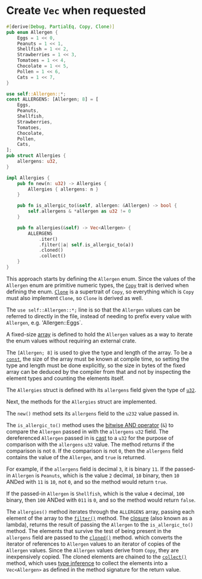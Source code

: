 # Create `Vec` when requested

```rust
#[derive(Debug, PartialEq, Copy, Clone)]
pub enum Allergen {
    Eggs = 1 << 0,
    Peanuts = 1 << 1,
    Shellfish = 1 << 2,
    Strawberries = 1 << 3,
    Tomatoes = 1 << 4,
    Chocolate = 1 << 5,
    Pollen = 1 << 6,
    Cats = 1 << 7,
}

use self::Allergen::*;
const ALLERGENS: [Allergen; 8] = [
    Eggs,
    Peanuts,
    Shellfish,
    Strawberries,
    Tomatoes,
    Chocolate,
    Pollen,
    Cats,
];
pub struct Allergies {
    allergens: u32,
}

impl Allergies {
    pub fn new(n: u32) -> Allergies {
        Allergies { allergens: n }
    }

    pub fn is_allergic_to(&self, allergen: &Allergen) -> bool {
        self.allergens & *allergen as u32 != 0
    }

    pub fn allergies(&self) -> Vec<Allergen> {
        ALLERGENS
            .iter()
            .filter(|a| self.is_allergic_to(a))
            .cloned()
            .collect()
    }
}
```

This approach starts by defining the `Allergen` enum.
Since the values of the `Allergen` enum are primitive numeric types, the [`Copy`][copy] trait is derived when defining the enum.
[`Clone`][clone] is a supertrait of `Copy`, so everything which is `Copy` must also implement `Clone`, so `Clone` is derived as well.

The `use self::Allergen::*;` line is so that the `Allergen` values can be referred to directly in the file,
instead of needing to prefix every value with `Allergen`, e.g. 'Allergen::Eggs`.

A fixed-size [array][array] is defined to hold the `Allergen` values as a way to iterate the enum values without requiring an external crate.

The `[Allergen; 8]` is used to give the type and length of the array.
To be a [`const`][const], the size of the array must be known at compile time, so setting the type and length must be done explicitly,
so the size in bytes of the fixed array can be deduced by the compiler from that and not by inspecting the element types and counting
the elements itself.

The `Allergies` struct is defined with its `allergens` field given the type of [`u32`][u32].

Next, the methods for the `Allergies` struct are implemented.

The `new()` method sets its `allergens` field to the `u232` value passed in.

The `is_allergic_to()` method uses the [bitwise AND operator][bitand] (`&`) to compare the `Allergen` passed in with the `allergens` `u32` field.
The dereferenced `Allergen` passed in is [cast][cast] to a `u32` for the purpose of comparison with the `allergens` `u32` value.
The method returns if the comparison is not `0`.
If the comparison is not `0`, then the `allergens` field contains the value of the `Allergen`, and `true` is returned.

For example, if the `allergens` field is decimal `3`, it is binary `11`.
If the passed-in `Allergen` is `Peanuts`, which is the value `2` decimal, `10` binary, then `10` ANDed with `11` is `10`, not `0`,
and so the method would return `true`.

If the passed-in `Allergen` is `Shellfish`, which is the value `4` decimal, `100` binary, then `100` ANDed with `011` is `0`,
and so the method would return `false`.

The `allergies()` method iterates through the `ALLERGENS` array, passing each element of the array to the [`filter()`][filter] method.
The [closure][closure] (also known as a lambda), returns the result of passing the `Allergen` to the `is_allergic_to()` method.
The elements that survive the test of being present in the `allergens` field are passed to the [`cloned()`][cloned] method. which
converts the iterator of references to `Allergen` values to an iterator of copies of the `Allergen` values.
Since the `Allergen` values derive from `Copy`, they are inexpensively copied.
The cloned elements are chained to the [`collect()`][collect] method, which uses [type inference][type-inference] to collect
the elements into a `Vec<Allergen>` as defined in the method signature for the return value.

[copy]: https://doc.rust-lang.org/std/marker/trait.Copy.html
[clone]: https://doc.rust-lang.org/std/clone/trait.Clone.html
[array]: https://doc.rust-lang.org/std/primitive.array.html
[const]: https://doc.rust-lang.org/std/keyword.const.html
[u32]: https://doc.rust-lang.org/std/primitive.u32.html
[any]: https://doc.rust-lang.org/std/iter/trait.Iterator.html#method.any
[clone-method]: https://doc.rust-lang.org/std/clone/trait.Clone.html#tymethod.clone
[for-and-range]: https://doc.rust-lang.org/rust-by-example/flow_control/for.html
[bitand]: https://doc.rust-lang.org/std/ops/trait.BitAnd.html
[shl]: https://doc.rust-lang.org/std/ops/trait.Shl.html
[cast]: https://doc.rust-lang.org/1.8.0/book/casting-between-types.html
[filter]: https://doc.rust-lang.org/std/iter/trait.Iterator.html#method.filter
[closure]: https://doc.rust-lang.org/rust-by-example/fn/closures.html
[cloned]: https://doc.rust-lang.org/std/iter/trait.Iterator.html#method.cloned
[collect]: https://doc.rust-lang.org/std/iter/trait.Iterator.html#method.collect
[type-inference]: https://doc.rust-lang.org/rust-by-example/types/inference.html
